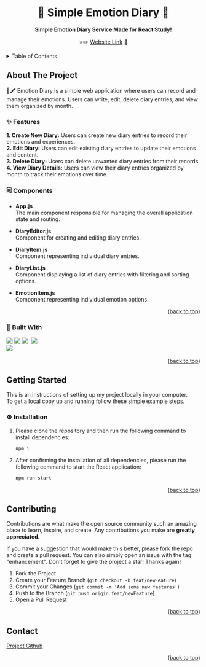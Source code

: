 <div align="center">
  <h1 align="center">📒 Simple Emotion Diary 📒</h1>
  <p align="center">
    <b> Simple Emotion Diary Service Made for React Study! </b><br>
  </p>

⭐️✏️ [Website Link](https://yeni-react-project.web.app/) 📒
</div>

<!-- TABLE OF CONTENTS -->
<details>
  <summary>Table of Contents</summary>
  <ol>
    <li>
      <a href="#about-the-project">About The Project</a>
    </li>
    <li>
      <a href="#getting-started">Getting Started</a>
      <ul>
        <li><a href="#installation">Installation</a></li>
      </ul>
    </li>
    <li><a href="#contributing">Contributing</a></li>
    <li><a href="#contact">Contact</a></li>
  </ol>
</details>



<!-- ABOUT THE PROJECT -->
## About The Project

📒🖍️ Emotion Diary is a simple web application where users can record and manage their emotions.
Users can write, edit, delete diary entries, and view them organized by month.

### ✨ Features
<b> 1. Create New Diary:</b> Users can create new diary entries to record their emotions and experiences. <br>
<b> 2. Edit Diary:</b> Users can edit existing diary entries to update their emotions and content.<br>
<b> 3. Delete Diary:</b> Users can delete unwanted diary entries from their records.<br>
<b> 4. View Diary Details:</b> Users can view their diary entries organized by month to track their emotions over time.<br>

### 🗒️ Components
- <b> App.js <br> </b>
The main component responsible for managing the overall application state and routing.

- <b> DiaryEditor.js <br> </b>
Component for creating and editing diary entries.

- <b> DiaryItem.js <br></b>
Component representing individual diary entries.

- <b>DiaryList.js <br></b>
Component displaying a list of diary entries with filtering and sorting options.

- <b> EmotionItem.js <br></b>
Component representing individual emotion options.


<p align="right">(<a href="#readme-top">back to top</a>)</p>



### 🔨 Built With

<img src="https://img.shields.io/badge/React-61dbfb?style=flat&logo=React&logoColor=white" /> 
<img src="https://img.shields.io/badge/HTML5-E34F26?style=flat&logo=HTML5&logoColor=white" />
<img src="https://img.shields.io/badge/Javascript-ffb13b?style=flat-square&logo=javascript&logoColor=white"/></a>&nbsp <img src="https://img.shields.io/badge/css-1572B6?style=flat-square&logo=css3&logoColor=white"/></a>&nbsp <br>
<img src="https://img.shields.io/badge/firebase-red?style=flat-square&logo=firebase&logoColor=white"/></a>&nbsp



<p align="right">(<a href="#readme-top">back to top</a>)</p>


<!-- GETTING STARTED -->
## Getting Started

This is an instructions of setting up my project locally in your computer.<br>
To get a local copy up and running follow these simple example steps.


### ⚙️ Installation

1. Please clone the repository and then run the following command to install dependencies:
   ```sh
   npm i
   ```
2. After confirming the installation of all dependencies, please run the following command to start the React application:

   ```sh
   npm run start
   ```

<p align="right">(<a href="#readme-top">back to top</a>)</p>


<!-- CONTRIBUTING -->
## Contributing

Contributions are what make the open source community such an amazing place to learn, inspire, and create. Any contributions you make are **greatly appreciated**.

If you have a suggestion that would make this better, please fork the repo and create a pull request. You can also simply open an issue with the tag "enhancement".
Don't forget to give the project a star! Thanks again!

1. Fork the Project
2. Create your Feature Branch (`git checkout -b feat/newFeature`)
3. Commit your Changes (`git commit -m 'Add some new features'`)
4. Push to the Branch (`git push origin feat/newFeature`)
5. Open a Pull Request

<p align="right">(<a href="#readme-top">back to top</a>)</p>


<!-- CONTACT -->
## Contact

[Project Github](https://github.com/yeni-choi/emotion-diary)

<p align="right">(<a href="#readme-top">back to top</a>)</p>
